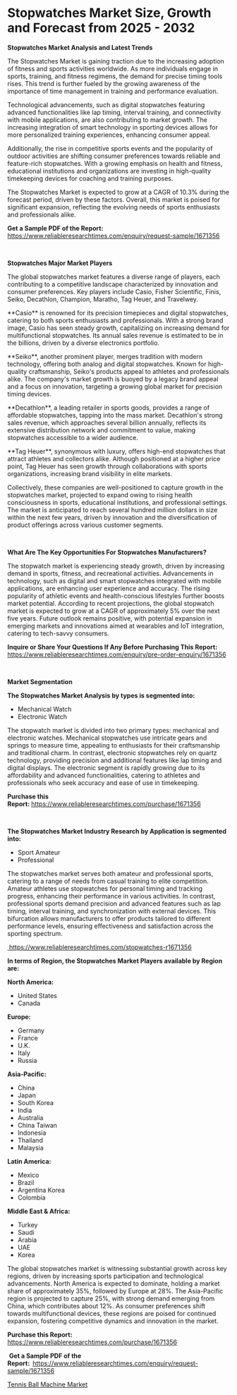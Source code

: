 <p><h1>Stopwatches Market Size, Growth and Forecast from 2025 - 2032</h1></p><p><strong>Stopwatches Market Analysis and Latest Trends</strong></p>
<p><p>The Stopwatches Market is gaining traction due to the increasing adoption of fitness and sports activities worldwide. As more individuals engage in sports, training, and fitness regimens, the demand for precise timing tools rises. This trend is further fueled by the growing awareness of the importance of time management in training and performance evaluation. </p><p>Technological advancements, such as digital stopwatches featuring advanced functionalities like lap timing, interval training, and connectivity with mobile applications, are also contributing to market growth. The increasing integration of smart technology in sporting devices allows for more personalized training experiences, enhancing consumer appeal. </p><p>Additionally, the rise in competitive sports events and the popularity of outdoor activities are shifting consumer preferences towards reliable and feature-rich stopwatches. With a growing emphasis on health and fitness, educational institutions and organizations are investing in high-quality timekeeping devices for coaching and training purposes. </p><p>The Stopwatches Market is expected to grow at a CAGR of 10.3% during the forecast period, driven by these factors. Overall, this market is poised for significant expansion, reflecting the evolving needs of sports enthusiasts and professionals alike.</p></p>
<p><strong>Get a Sample PDF of the Report:&nbsp;</strong> <a href="https://www.reliableresearchtimes.com/enquiry/request-sample/1671356?utm_campaign=2481&utm_medium=2&utm_source=Github&utm_content=ia&utm_term=18022025&utm_id=stopwatches">https://www.reliableresearchtimes.com/enquiry/request-sample/1671356</a></p>
<p>&nbsp;</p>
<p><strong>Stopwatches Major Market Players</strong></p>
<p><p>The global stopwatches market features a diverse range of players, each contributing to a competitive landscape characterized by innovation and consumer preferences. Key players include Casio, Fisher Scientific, Finis, Seiko, Decathlon, Champion, Maratho, Tag Heuer, and Travelwey.</p><p>**Casio** is renowned for its precision timepieces and digital stopwatches, catering to both sports enthusiasts and professionals. With a strong brand image, Casio has seen steady growth, capitalizing on increasing demand for multifunctional stopwatches. Its annual sales revenue is estimated to be in the billions, driven by a diverse electronics portfolio.</p><p>**Seiko**, another prominent player, merges tradition with modern technology, offering both analog and digital stopwatches. Known for high-quality craftsmanship, Seiko's products appeal to athletes and professionals alike. The company's market growth is buoyed by a legacy brand appeal and a focus on innovation, targeting a growing global market for precision timing devices.</p><p>**Decathlon**, a leading retailer in sports goods, provides a range of affordable stopwatches, tapping into the mass market. Decathlon's strong sales revenue, which approaches several billion annually, reflects its extensive distribution network and commitment to value, making stopwatches accessible to a wider audience.</p><p>**Tag Heuer**, synonymous with luxury, offers high-end stopwatches that attract athletes and collectors alike. Although positioned at a higher price point, Tag Heuer has seen growth through collaborations with sports organizations, increasing brand visibility in elite markets.</p><p>Collectively, these companies are well-positioned to capture growth in the stopwatches market, projected to expand owing to rising health consciousness in sports, educational institutions, and professional settings. The market is anticipated to reach several hundred million dollars in size within the next few years, driven by innovation and the diversification of product offerings across various customer segments.</p></p>
<p>&nbsp;</p>
<p><strong>What Are The Key Opportunities For Stopwatches Manufacturers?</strong></p>
<p><p>The stopwatch market is experiencing steady growth, driven by increasing demand in sports, fitness, and recreational activities. Advancements in technology, such as digital and smart stopwatches integrated with mobile applications, are enhancing user experience and accuracy. The rising popularity of athletic events and health-conscious lifestyles further boosts market potential. According to recent projections, the global stopwatch market is expected to grow at a CAGR of approximately 5% over the next five years. Future outlook remains positive, with potential expansion in emerging markets and innovations aimed at wearables and IoT integration, catering to tech-savvy consumers.</p></p>
<p><strong>Inquire or Share Your Questions If Any Before Purchasing This Report:</strong> <a href="https://www.reliableresearchtimes.com/enquiry/pre-order-enquiry/1671356?utm_campaign=2481&utm_medium=2&utm_source=Github&utm_content=ia&utm_term=18022025&utm_id=stopwatches">https://www.reliableresearchtimes.com/enquiry/pre-order-enquiry/1671356</a></p>
<p>&nbsp;</p>
<p><strong>Market Segmentation</strong></p>
<p><strong>The Stopwatches Market Analysis by types is segmented into:</strong></p>
<p><ul><li>Mechanical Watch</li><li>Electronic Watch</li></ul></p>
<p><p>The stopwatch market is divided into two primary types: mechanical and electronic watches. Mechanical stopwatches use intricate gears and springs to measure time, appealing to enthusiasts for their craftsmanship and traditional charm. In contrast, electronic stopwatches rely on quartz technology, providing precision and additional features like lap timing and digital displays. The electronic segment is rapidly growing due to its affordability and advanced functionalities, catering to athletes and professionals who seek accuracy and ease of use in timekeeping.</p></p>
<p><strong>Purchase this Report:&nbsp;</strong><a href="https://www.reliableresearchtimes.com/purchase/1671356?utm_campaign=2481&utm_medium=2&utm_source=Github&utm_content=ia&utm_term=18022025&utm_id=stopwatches">https://www.reliableresearchtimes.com/purchase/1671356</a></p>
<p>&nbsp;</p>
<p><strong>The Stopwatches Market Industry Research by Application is segmented into:</strong></p>
<p><ul><li>Sport Amateur</li><li>Professional</li></ul></p>
<p><p>The stopwatches market serves both amateur and professional sports, catering to a range of needs from casual training to elite competition. Amateur athletes use stopwatches for personal timing and tracking progress, enhancing their performance in various activities. In contrast, professional sports demand precision and advanced features such as lap timing, interval training, and synchronization with external devices. This bifurcation allows manufacturers to offer products tailored to different performance levels, ensuring effectiveness and satisfaction across the sporting spectrum.</p></p>
<p><a href="https://www.reliableresearchtimes.com/stopwatches-r1671356?utm_campaign=2481&utm_medium=2&utm_source=Github&utm_content=ia&utm_term=18022025&utm_id=stopwatches">&nbsp;https://www.reliableresearchtimes.com/stopwatches-r1671356</a></p>
<p><strong>In terms of Region, the Stopwatches Market Players available by Region are:</strong></p>
<p>
    <p> <strong> North America: </strong>
        <ul>
            <li>United States</li>
            <li>Canada</li>
        </ul>
        </p> 
    <p> <strong> Europe: </strong>
        <ul>
            <li>Germany</li>
            <li>France</li>
            <li>U.K.</li>
            <li>Italy</li>
            <li>Russia</li>
        </ul>
        </p> 
    <p> <strong> Asia-Pacific: </strong>
        <ul>
            <li>China</li>
            <li>Japan</li>
            <li>South Korea</li>
            <li>India</li>
            <li>Australia</li>
            <li>China Taiwan</li>
            <li>Indonesia</li>
            <li>Thailand</li>
            <li>Malaysia</li>
        </ul>
        </p> 
    <p> <strong> Latin America: </strong>
        <ul>
            <li>Mexico</li>
            <li>Brazil</li>
            <li>Argentina Korea</li>
            <li>Colombia</li>
        </ul>
        </p> 
    <p> <strong> Middle East & Africa: </strong>
        <ul>
            <li>Turkey</li>
            <li>Saudi</li>
            <li>Arabia</li>
            <li>UAE</li>
            <li>Korea</li>
        </ul>
    </p>
    </p>
<p><p>The global stopwatches market is witnessing substantial growth across key regions, driven by increasing sports participation and technological advancements. North America is expected to dominate, holding a market share of approximately 35%, followed by Europe at 28%. The Asia-Pacific region is projected to capture 25%, with strong demand emerging from China, which contributes about 12%. As consumer preferences shift towards multifunctional devices, these regions are poised for continued expansion, fostering competitive dynamics and innovation in the market.</p></p>
<p><strong>Purchase this Report: </strong><a href="https://www.reliableresearchtimes.com/purchase/1671356?utm_campaign=2481&utm_medium=2&utm_source=Github&utm_content=ia&utm_term=18022025&utm_id=stopwatches">https://www.reliableresearchtimes.com/purchase/1671356</a></p>
<p>&nbsp;<strong>Get a Sample PDF of the Report:&nbsp;&nbsp;</strong><a href="https://www.reliableresearchtimes.com/enquiry/request-sample/1671356?utm_campaign=2481&utm_medium=2&utm_source=Github&utm_content=ia&utm_term=18022025&utm_id=stopwatches">https://www.reliableresearchtimes.com/enquiry/request-sample/1671356</a></p>
<p><strong></strong></p>
<p><p><a href="https://github.com/nabadeneme/Market-Research-Report-List-1/blob/main/tennis-ball-machine-market.md?utm_campaign=2481&utm_medium=2&utm_source=Github&utm_content=ia&utm_term=18022025&utm_id=stopwatches">Tennis Ball Machine Market</a></p></p>